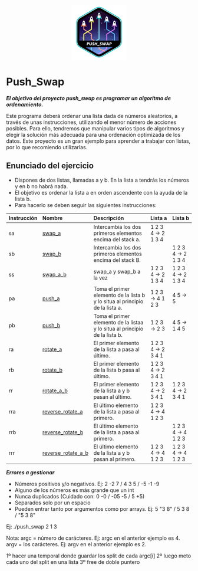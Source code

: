<p align="center">
  <img src="https://github.com/lbengo/42_School/blob/main/42_badges/push_swape.png" alt="Push_Swap 42 project badge"/>
</p>

# Push_Swap

***El objetivo del proyecto push_swap es programar un algoritmo de ordenamiento.***

Este programa deberá ordenar una lista dada de números aleatorios, a través de unas instrucciones, utilizando el menor número de acciones posibles. Para ello, tendremos que manipular varios tipos de algoritmos y elegir la solución más adecuada para una ordenación optimizada de los datos. Este proyecto es un gran ejemplo para aprender a trabajar con listas, por lo que recomiendo utilizarlas.

## Enunciado del ejercicio
- Dispones de dos listas, llamadas a y b. En la lista a tendrás los números y en b no habrá nada.
- El objetivo es ordenar la lista a en orden ascendente con la ayuda de la lista b.
- Para hacerlo se deben seguir las siguientes instrucciones:

<table>
    <thead>
        <tr>
            <th align="left">Instrucción</th>
            <th align="left">Nombre</th>
            <th align="left">Descripción</th>
			<th align="left">Lista a</th>
			<th align="left">Lista b</th>
        </tr>
    </thead>
    <tbody>
	<tr>
            <td>sa</td>
            <td><a href=https://github.com/lbengo/42_School/blob/main/Cursus/push_swap/src/game_rules/swap.c>swap_a</a></td>
            <td>Intercambia los dos primeros elementos encima del stack a.</td>
			<td>1 2 3 4 -> 2 1 3 4</td>
			<td></td>
    </tr>
	<tr>
            <td>sb</td>
            <td><a href=https://github.com/lbengo/42_School/blob/main/Cursus/push_swap/src/game_rules/swap.c>swap_b</a></td>
            <td>Intercambia los dos primeros elementos encima del stack B.</td>
			<td></td>
			<td>1 2 3 4 -> 2 1 3 4</td>
    </tr>
	<tr>
            <td>ss</td>
            <td><a href=https://github.com/lbengo/42_School/blob/main/Cursus/push_swap/src/game_rules/swap.c>swap_a_b</a></td>
            <td>swap_a y swap_b a la vez</td>
			<td>1 2 3 4 -> 2 1 3 4</td>
			<td>1 2 3 4 -> 2 1 3 4</td>
    </tr>
	<tr>
            <td>pa</td>
            <td><a href=https://github.com/lbengo/42_School/blob/main/Cursus/push_swap/src/game_rules/push.c>push_a</a></td>
            <td>Toma el primer elemento de la lista b y lo situa al principio de la lista a.</td>
			<td>1 2 3 -> 4 1 2 3</td>
			<td>4 5 -> 5</td>
    </tr>
	<tr>
            <td>pb</td>
            <td><a href=https://github.com/lbengo/42_School/blob/main/Cursus/push_swap/src/game_rules/push.c>push_b</a></td>
			<td>Toma el primer elemento de la listaa y lo situa al principio de la lista b.</td>
            <td>1 2 3 -> 2 3</td>
			<td>4 5 -> 1 4 5</td>
    </tr>
	<tr>
            <td>ra</td>
            <td><a href=https://github.com/lbengo/42_School/blob/main/Cursus/push_swap/src/game_rules/rotate.c>rotate_a</a></td>
			<td>El primer elemento de la lista a pasa al último.</td>
            <td>1 2 3 4 -> 2 3 4 1</td>
			<td></td>
    </tr>
	<tr>
            <td>rb</td>
            <td><a href=https://github.com/lbengo/42_School/blob/main/Cursus/push_swap/src/game_rules/rotate.c>rotate_b</a></td>
			<td>El primer elemento de la lista b pasa al último.</td>
            <td>1 2 3 4 -> 2 3 4 1</td>
			<td></td>
    </tr>
	<tr>
            <td>rr</td>
            <td><a href=https://github.com/lbengo/42_School/blob/main/Cursus/push_swap/src/game_rules/rotate.c>rotate_a_b</a></td>
			<td>El primer elemento de la lista a y b pasan al último.</td>
            <td>1 2 3 4 -> 2 3 4 1</td>
			<td>1 2 3 4 -> 2 3 4 1</td>
    </tr>
	<tr>
            <td>rra</td>
            <td><a href=https://github.com/lbengo/42_School/blob/main/Cursus/push_swap/src/game_rules/reverse_rotate.c>reverse_rotate_a</a></td>
			<td>El último elemento de la lista a pasa al primero.</td>
            <td>1 2 3 4 -> 4 1 2 3</td>
			<td></td>
    </tr>
	<tr>
            <td>rrb</td>
            <td><a href=https://github.com/lbengo/42_School/blob/main/Cursus/push_swap/src/game_rules/reverse_rotate.c>reverse_rotate_b</a></td>
			<td>El último elemento de la lista a pasa al primero.</td>
            <td></td>
			<td>1 2 3 4 -> 4 1 2 3</td>
    </tr>
	<tr>
            <td>rrr</td>
            <td><a href=https://github.com/lbengo/42_School/blob/main/Cursus/push_swap/src/game_rules/reverse_rotate.c>reverse_rotate_a_b</a></td>
			<td>El último elemento de la lista a y b pasan al primero.</td>
            <td>1 2 3 4 -> 4 1 2 3</td>
			<td>1 2 3 4 -> 4 1 2 3</td>
    </tr>
	</tbody>
<table>



***Errores a gestionar***
- Números positivos y/o negativos. Ej: 2 -2 7 / 4 3 5 / -5 -1 -9
- Alguno de los números es más grande que un int
- Nunca duplicados (Cuidado con: 0 -0 / -05 -5 / 5 +5)
- Separados solo por un espacio
- Pueden entrar tanto por argumentos como por arrays. Ej: 5 "3 8" / 5 3 8 / "5 3 8"

Ej: ./push_swap 2 1 3

Nota:
	argc = número de carácteres. Ej: argc en el anterior ejemplo es 4.
	argv = los carácteres. Ej: argv en el anterior ejemplo es 2.


1º hacer una temporal donde guardar los split de cada argc[i]
2º luego meto cada uno del split en una lista
3º free de doble puntero
